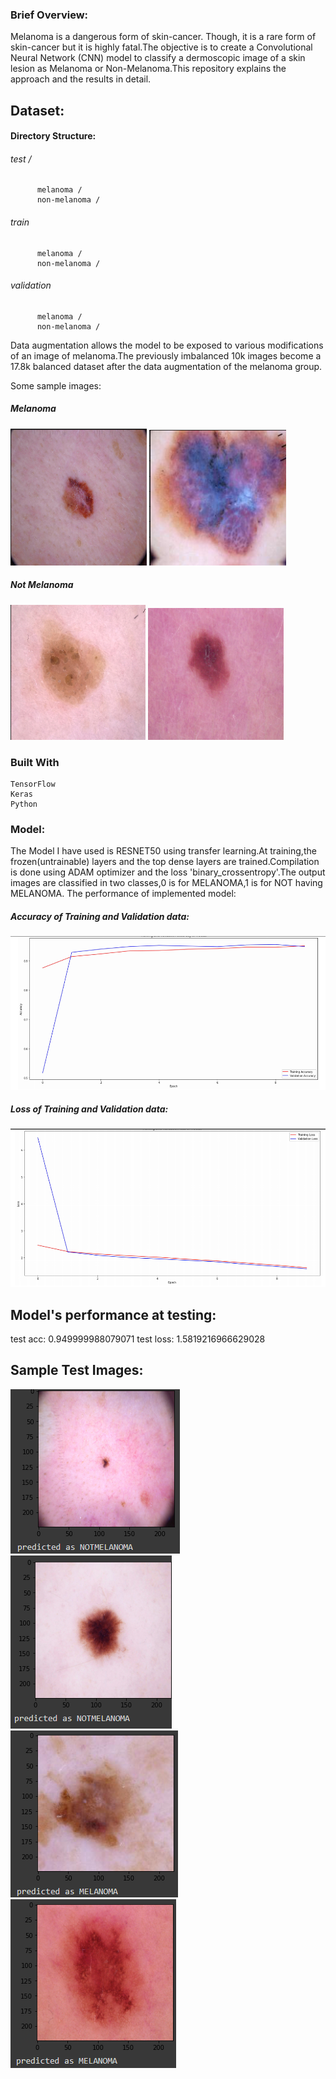 ### Brief Overview:
Melanoma is a dangerous form of skin-cancer. Though, it is a rare form of skin-cancer but it is highly fatal.The objective is to create a Convolutional Neural Network (CNN) model to classify a dermoscopic image of a skin lesion as Melanoma or Non-Melanoma.This repository explains the approach and the results in detail.
## Dataset:
#### Directory Structure:
###### test /
          melanoma /
          non-melanoma /
###### train
          melanoma /
          non-melanoma /
###### validation
          melanoma /
          non-melanoma /
            
Data augmentation allows the model to be exposed to various modifications of an image of melanoma.The previously imbalanced 10k images become a 17.8k balanced dataset after the data augmentation of the melanoma group.

Some sample images:
##### Melanoma
<img src="images/M.png"> <img src="images/M1.png">
##### Not Melanoma
<img src="images/NM1.png"> <img src="images/NM.png">
### Built With
    TensorFlow
    Keras
    Python
### Model:
The Model I have used is RESNET50 using transfer learning.At training,the frozen(untrainable) layers and the top dense layers are trained.Compilation is done using ADAM optimizer and the loss 'binary_crossentropy'.The output images are classified in two classes,0 is for MELANOMA,1 is for NOT having MELANOMA.
The performance of implemented model:

##### Accuracy of Training and Validation data:
<img src="images/acc.png">

##### Loss of Training and Validation data:
<img src="images/loss.png">

## Model's performance at testing:
test acc: 0.949999988079071
test loss: 1.5819216966629028

## Sample Test Images:
<img src="images/pred1.png"> <img src="images/pred4.png"> <img src="images/pred3.png"> <img src="images/pred2.png">
